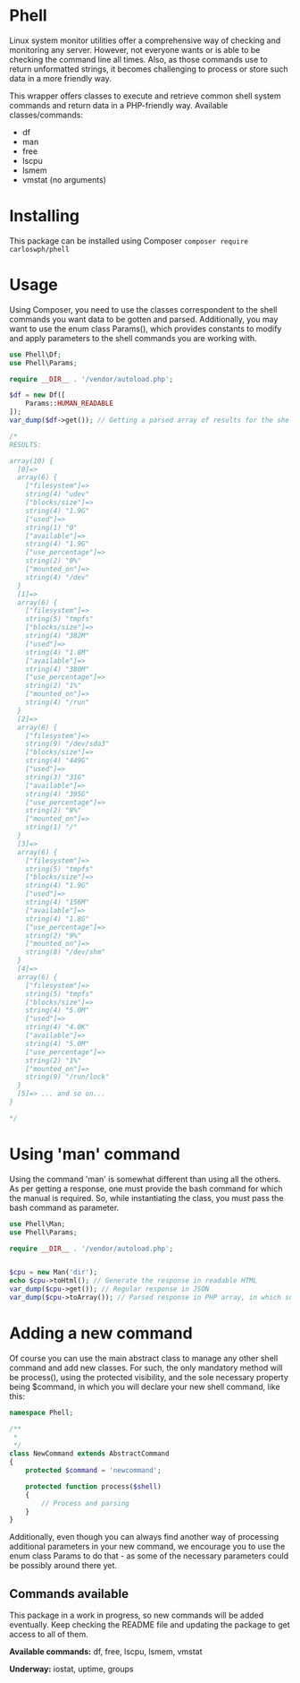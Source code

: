 # Phell

Linux system monitor utilities offer a comprehensive way of checking and monitoring any server. However, not everyone wants or is able to be checking the command line all times. Also, as those commands use to return unformatted strings, it becomes challenging to process or store such data in a more friendly way.

This wrapper offers classes to execute and retrieve common shell system commands and return data in a PHP-friendly way. Available classes/commands:

* df
* man
* free
* lscpu
* lsmem
* vmstat (no arguments)

# Installing

This package can be installed using Composer `composer require carloswph/phell`

# Usage

Using Composer, you need to use the classes correspondent to the shell commands you want data to be gotten and parsed. Additionally, you may want to use the enum class Params(), which provides constants to modify and apply parameters to the shell commands you are working with.

```php
use Phell\Df;
use Phell\Params;

require __DIR__ . '/vendor/autoload.php';

$df = new Df([
	Params::HUMAN_READABLE
]);
var_dump($df->get()); // Getting a parsed array of results for the shell command

/*
RESULTS:

array(10) {
  [0]=>
  array(6) {
    ["filesystem"]=>
    string(4) "udev"
    ["blocks/size"]=>
    string(4) "1.9G"
    ["used"]=>
    string(1) "0"
    ["available"]=>
    string(4) "1.9G"
    ["use_percentage"]=>
    string(2) "0%"
    ["mounted_on"]=>
    string(4) "/dev"
  }
  [1]=>
  array(6) {
    ["filesystem"]=>
    string(5) "tmpfs"
    ["blocks/size"]=>
    string(4) "382M"
    ["used"]=>
    string(4) "1.8M"
    ["available"]=>
    string(4) "380M"
    ["use_percentage"]=>
    string(2) "1%"
    ["mounted_on"]=>
    string(4) "/run"
  }
  [2]=>
  array(6) {
    ["filesystem"]=>
    string(9) "/dev/sda3"
    ["blocks/size"]=>
    string(4) "449G"
    ["used"]=>
    string(3) "31G"
    ["available"]=>
    string(4) "395G"
    ["use_percentage"]=>
    string(2) "8%"
    ["mounted_on"]=>
    string(1) "/"
  }
  [3]=>
  array(6) {
    ["filesystem"]=>
    string(5) "tmpfs"
    ["blocks/size"]=>
    string(4) "1.9G"
    ["used"]=>
    string(4) "156M"
    ["available"]=>
    string(4) "1.8G"
    ["use_percentage"]=>
    string(2) "9%"
    ["mounted_on"]=>
    string(8) "/dev/shm"
  }
  [4]=>
  array(6) {
    ["filesystem"]=>
    string(5) "tmpfs"
    ["blocks/size"]=>
    string(4) "5.0M"
    ["used"]=>
    string(4) "4.0K"
    ["available"]=>
    string(4) "5.0M"
    ["use_percentage"]=>
    string(2) "1%"
    ["mounted_on"]=>
    string(9) "/run/lock"
  }
  [5]=> ... and so on...
}

*/

```
# Using 'man' command

Using the command 'man' is somewhat different than using all the others. As per getting a response, one must provide the bash command for which the manual is required. So, while instantiating the class, you must pass the bash command as parameter.

```php
use Phell\Man;
use Phell\Params;

require __DIR__ . '/vendor/autoload.php';


$cpu = new Man('dir');
echo $cpu->toHtml(); // Generate the response in readable HTML
var_dump($cpu->get()); // Regular response in JSON
var_dump($cpu->toArray()); // Parsed response in PHP array, in which subtitles of the manual are keys
```

# Adding a new command

Of course you can use the main abstract class to manage any other shell command and add new classes. For such, the only mandatory method will be process(), using the protected visibility, and the sole necessary property being $command, in which you will declare your new shell command, like this:

```php
namespace Phell;

/**
 * 
 */
class NewCommand extends AbstractCommand
{
	protected $command = 'newcommand';

	protected function process($shell)
	{
		// Process and parsing
	}
}
```
Additionally, even though you can always find another way of processing additional parameters in your new command, we encourage you to use the enum class Params to do that - as some of the necessary parameters could be possibly around there yet.

## Commands available

This package in a work in progress, so new commands will be added eventually. Keep checking the README file and updating the package to get access to all of them. 

**Available commands:**  df, free, lscpu, lsmem, vmstat

**Underway:** iostat, uptime, groups
